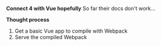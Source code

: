 **Connect 4 with Vue hopefully**
So far their docs don't work...

**Thought process**
1. Get a basic Vue app to compile with Webpack
2. Serve the compiled Webpack

